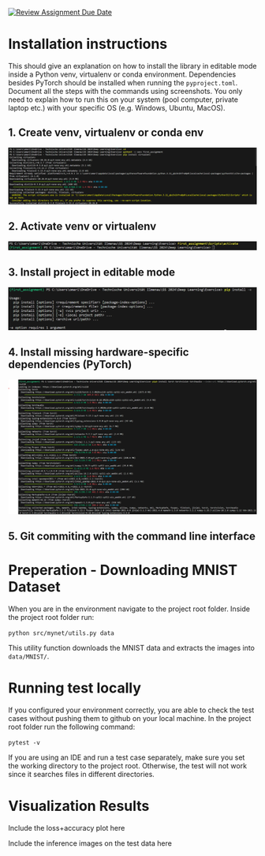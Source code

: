 [![Review Assignment Due Date](https://classroom.github.com/assets/deadline-readme-button-24ddc0f5d75046c5622901739e7c5dd533143b0c8e959d652212380cedb1ea36.svg)](https://classroom.github.com/a/mUgQRbhV)
# Installation instructions

This should give an explanation on how to install the library in editable mode inside a Python venv, virtualenv or conda environment. 
Dependencies besides PyTorch should be installed when running the `pyproject.toml`. Document all the steps with the commands using screenshots. 
You only need to explain how to run this on your system (pool computer, private laptop etc.) with your specific OS (e.g. Windows, Ubuntu, MacOS).

## 1. Create venv, virtualenv or conda env
![alt text](/images/1.png)

## 2. Activate venv or virtualenv
![alt text](/images/2.png)

## 3. Install project in editable mode
![alt text](/images/3.png)

## 4. Install missing hardware-specific dependencies (PyTorch)
![alt text](/images/4.png)

## 5. Git commiting with the command line interface

# Preperation - Downloading MNIST Dataset

When you are in the environment navigate to the project root folder. Inside the project root folder run:

`python src/mynet/utils.py data`

This utility function downloads the MNIST data and extracts the images into `data/MNIST/`.

# Running test locally

If you configured your environment correctly, you are able to check the test cases without pushing them to github on your local machine. In the project root folder run the following command:

`pytest -v`

If you are using an IDE and run a test case separately, make sure you set the working directory to the project root. Otherwise, the test will not work since it searches files in different directories.

# Visualization Results

Include the loss+accuracy plot here

Include the inference images on the test data here